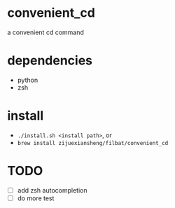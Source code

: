 # convenient_cd
a convenient cd command

# dependencies

* python
* zsh

# install

* `./install.sh <install path>`, or
* `brew install zijuexiansheng/filbat/convenient_cd`

# TODO

- [ ] add zsh autocompletion
- [ ] do more test
